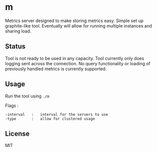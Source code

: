 # m

Metrics server designed to make storing metrics easy. Simple set up graphite-like tool. Eventually will allow for running multiple instances and sharing load.

## Status

Tool is not ready to be used in any capacity. Tool currently only does logging sent across the connection. No query functionality or loading of previously handled metrics is currently supported.

## Usage

Run the tool using `./m`

Flags : 

	-interval	:	interval for the servers to use
	-type		:	allow for clustered usage

## License

MIT

